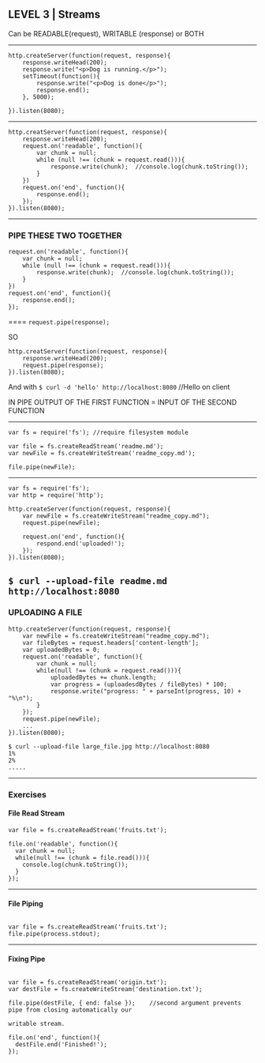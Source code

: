 ## LEVEL 3 | Streams

Can be READABLE(request),	WRITABLE (response) or  BOTH

---
```
http.createServer(function(request, response){
	response.writeHead(200);
	response.write("<p>Dog is running.</p>");
	setTimeout(function(){
		response.write("<p>Dog is done</p>");
		response.end();
	}, 5000);

}).listen(8080);
```
---
```
http.creatServer(function(request, response){
	response.writeHead(200);
	request.on('readable', function(){
		var chunk = null;
		while (null !== (chunk = request.read())){
			response.write(chunk);	//console.log(chunk.toString());
		}
	})
	request.on('end', function(){
		response.end();
	});
}).listen(8080);
```
---

### PIPE THESE TWO TOGETHER 
```
request.on('readable', function(){
	var chunk = null;
	while (null !== (chunk = request.read())){
		response.write(chunk);	//console.log(chunk.toString());
	}
})
request.on('end', function(){
	response.end();
});
```
====
```request.pipe(response);``` 

SO 
```
http.creatServer(function(request, response){
	response.writeHead(200);
	request.pipe(response);
}).listen(8080);
```
And with ```$ curl -d 'hello' http://localhost:8080```       //Hello on client

IN PIPE OUTPUT OF THE FIRST FUNCTION = INPUT OF THE SECOND FUNCTION

---
```
var fs = require('fs');	//require filesystem module

var file = fs.createReadStream('readme.md');
var newFile = fs.createWriteStream('readme_copy.md');

file.pipe(newFile);
```
---
```
var fs = require('fs');
var http = require('http');

http.createServer(function(request, response){
	var newFile = fs.createWriteStream("readme_copy.md");
	request.pipe(newFile);

	request.on('end', function(){
		respond.end('uploaded!');
	});
}).listen(8080);
```
```$ curl --upload-file readme.md http://localhost:8080```
---

### UPLOADING A FILE
```
http.createServer(function(request, response){
	var newFile = fs.createWriteStream("readme_copy.md");
	var fileBytes = request.headers['content-length'];
	var uploadedBytes = 0;
	request.on('readable', function(){
		var chunk = null;
		while(null !== (chunk = request.read())){
			uploadedBytes += chunk.length;
			var progress = (uploadesdBytes / fileBytes) * 100;
			response.write("progress: " + parseInt(progress, 10) + "%\n");
		}
	});
	request.pipe(newFile);
	...
}).listen(8080);
```
```$ node app.js	//Listening on port 8080
$ curl --upload-file large_file.jpg http://localhost:8080
1%
2%
.....
```


---

### Exercises

#### File Read Stream

```var fs = require('fs');
var file = fs.createReadStream('fruits.txt');

file.on('readable', function(){
  var chunk = null;
  while(null !== (chunk = file.read())){
    console.log(chunk.toString());    
  }  
});
```
---

#### File Piping

```var fs = require('fs');

var file = fs.createReadStream('fruits.txt');
file.pipe(process.stdout);
```
---

#### Fixing Pipe

```var fs = require('fs');

var file = fs.createReadStream('origin.txt');
var destFile = fs.createWriteStream('destination.txt');

file.pipe(destFile, { end: false });	//second argument prevents pipe from closing automatically our 

writable stream.

file.on('end', function(){
  destFile.end('Finished!');
});
```
